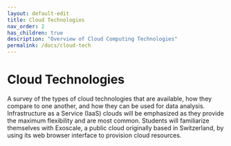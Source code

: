 ```yaml
---
layout: default-edit
title: Cloud Technologies
nav_order: 2
has_children: true
description: "Overview of Cloud Computing Technologies"
permalink: /docs/cloud-tech
---
```


# Cloud Technologies

A survey of the types of cloud technologies that are available, how
they compare to one another, and how they can be used for data
analysis. Infrastructure as a Service (IaaS) clouds will be emphasized
as they provide the maximum flexibility and are most common.  Students
will familiarize themselves with Exoscale, a public cloud originally
based in Switzerland, by using its web browser interface to provision
cloud resources.
